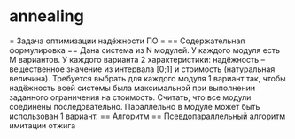 # annealing
= Задача оптимизации надёжности ПО = 
== Содержательная формулировка == 
Дана система из N модулей. У каждого модуля есть M вариантов. У каждого варианта 2 характеристики: надёжность – вещественное значение из интервала [0;1] и стоимость (натуральная величина). Требуется выбрать для каждого модуля 1 вариант так, чтобы надёжность всей системы была максимальной при выполнении заданного ограничения на стоимость. Считать, что все модули соединены последовательно. Параллельно в модуле может быть использован 1 вариант.
== Алгоритм == Псевдопараллельный алгоритм имитации отжига

